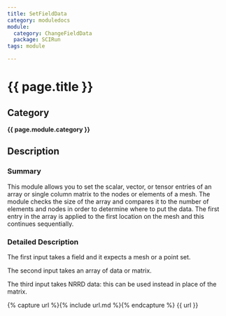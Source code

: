 ```yaml
---
title: SetFieldData
category: moduledocs
module:
  category: ChangeFieldData
  package: SCIRun
tags: module

---
```


# {{ page.title }}

## Category

**{{ page.module.category }}**

## Description

### Summary

This module allows you to set the scalar, vector, or tensor entries of an array or single column matrix to the nodes or elements of a mesh. The module checks the size of the array and compares it to the number of elements and nodes in order to determine where to put the data. The first entry in the array is applied to the first location on the mesh and this continues sequentially.

### Detailed Description


The first input takes a field and it expects a mesh or a point set.

The second input takes an array of data or matrix.

The third input takes NRRD data: this can be used instead in place of the matrix.

{% capture url %}{% include url.md %}{% endcapture %}
{{ url }}
